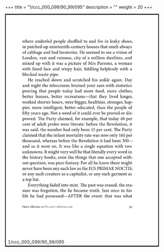 +++
title = "1/ccc_000_099/90_99/095"
description = ""
weight = 20
+++

<table style="border:2px solid black;max-width:800px;max-height:800px;" 
><tr><td><img class="center-fit-jpg"
src="/jpg_/out_jpg_1984__095.jpg"  >1/ccc_000_099/90_99/095</img></td></tr></table>